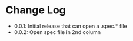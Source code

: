 # Change Log

* 0.0.1: Initial release that can open a .spec.* file
* 0.0.2: Open spec file in 2nd column